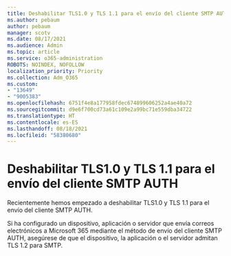 ```yaml
---
title: Deshabilitar TLS1.0 y TLS 1.1 para el envío del cliente SMTP AUTH
ms.author: pebaum
author: pebaum
manager: scotv
ms.date: 08/17/2021
ms.audience: Admin
ms.topic: article
ms.service: o365-administration
ROBOTS: NOINDEX, NOFOLLOW
localization_priority: Priority
ms.collection: Adm_O365
ms.custom:
- "13649"
- "9005383"
ms.openlocfilehash: 6751f4e8a177958fdec674899606252a4ae40a72
ms.sourcegitcommit: d9e6f700cd73a61c109e2a99bc71e559dba34722
ms.translationtype: HT
ms.contentlocale: es-ES
ms.lasthandoff: 08/18/2021
ms.locfileid: "58380680"
---
```

# <a name="disabling-tls10-and-tls-11-for-smtp-auth-client-submission"></a>Deshabilitar TLS1.0 y TLS 1.1 para el envío del cliente SMTP AUTH

Recientemente hemos empezado a deshabilitar TLS1.0 y TLS 1.1 para el envío del cliente SMTP AUTH. 

Si ha configurado un dispositivo, aplicación o servidor que envía correos electrónicos a Microsoft 365 mediante el método de envío del cliente SMTP AUTH, asegúrese de que el dispositivo, la aplicación o el servidor admitan TLS 1.2 para SMTP. 